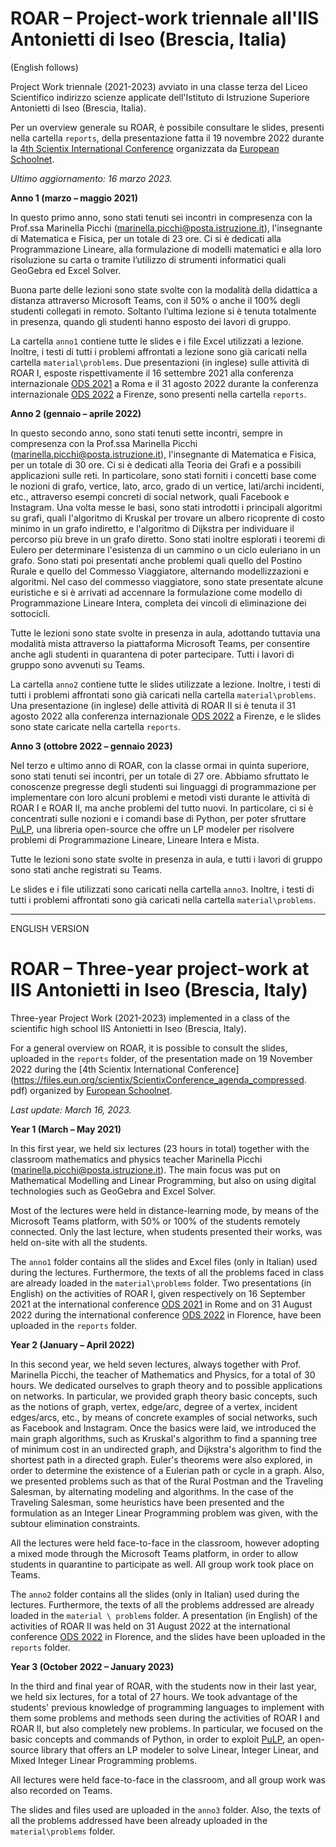 # ROAR – Project-work triennale all'IIS Antonietti di Iseo (Brescia, Italia)

(English follows)

Project Work triennale (2021-2023) avviato in una classe terza del Liceo Scientifico indirizzo scienze applicate dell'Istituto di Istruzione Superiore Antonietti di Iseo (Brescia, Italia).

Per un overview generale su ROAR, è possibile consultare le slides, presenti nella cartella `reports`, della presentazione fatta il 19 novembre 2022 durante la [4th Scientix International Conference](https://files.eun.org/scientix/ScientixConference_agenda_compressed.pdf) organizzata da [European Schoolnet](http://www.eun.org).

*Ultimo aggiornamento: 16 marzo 2023.*

**Anno 1 (marzo – maggio 2021)**

In questo primo anno, sono stati tenuti sei incontri in compresenza con la Prof.ssa Marinella Picchi ([marinella.picchi@posta.istruzione.it]()), l'insegnante di Matematica e Fisica, per un totale di 23 ore. Ci si è dedicati alla Programmazione Lineare, alla formulazione di modelli matematici e alla loro risoluzione su carta o tramite l’utilizzo di strumenti informatici quali GeoGebra ed Excel Solver.

Buona parte delle lezioni sono state svolte con la modalità della didattica a distanza attraverso Microsoft Teams, con il 50% o anche il 100% degli studenti collegati in remoto. Soltanto l’ultima lezione si è tenuta totalmente in presenza, quando gli studenti hanno esposto dei lavori di gruppo.

La cartella `anno1` contiene tutte le slides e i file Excel utilizzati a lezione. Inoltre, i testi di tutti i problemi affrontati a lezione sono già caricati nella cartella `material\problems`. Due presentazioni (in inglese) sulle attività di ROAR I, esposte rispettivamente il 16 settembre 2021 alla conferenza internazionale [ODS 2021](http://www.airoconference.it/ods2021/) a Roma e il 31 agosto 2022 durante la conferenza internazionale [ODS 2022](http://www.airoconference.it/ods2022/) a Firenze, sono presenti nella cartella `reports`.

**Anno 2 (gennaio – aprile 2022)**

In questo secondo anno, sono stati tenuti sette incontri, sempre in compresenza con la Prof.ssa Marinella Picchi ([marinella.picchi@posta.istruzione.it]()), l'insegnante di Matematica e Fisica, per un totale di 30 ore. Ci si è dedicati alla Teoria dei Grafi e a possibili applicazioni sulle reti. In particolare, sono stati forniti i concetti base come le nozioni di grafo, vertice, lato, arco, grado di un vertice, lati/archi incidenti, etc., attraverso esempi concreti di social network, quali Facebook e Instagram. Una volta messe le basi, sono stati introdotti i principali algoritmi su grafi, quali l'algoritmo di Kruskal per trovare un albero ricoprente di costo minimo in un grafo indiretto, e l'algoritmo di Dijkstra per individuare il percorso più breve in un grafo diretto. Sono stati inoltre esplorati i teoremi di Eulero per determinare l'esistenza di un cammino o un ciclo euleriano in un grafo. Sono stati poi presentati anche problemi quali quello del Postino Rurale e quello del Commesso Viaggiatore, alternando modellizzazioni e algoritmi. Nel caso del commesso viaggiatore, sono state presentate alcune euristiche e si è arrivati ad accennare la formulazione come modello di Programmazione Lineare Intera, completa dei vincoli di eliminazione dei sottocicli.

Tutte le lezioni sono state svolte in presenza in aula, adottando tuttavia una modalità mista attraverso la piattaforma Microsoft Teams, per consentire anche agli studenti in quarantena di poter partecipare. Tutti i lavori di gruppo sono avvenuti su Teams.

La cartella `anno2` contiene tutte le slides utilizzate a lezione. Inoltre, i testi di tutti i problemi affrontati sono già caricati nella cartella `material\problems`. Una presentazione (in inglese) delle attività di ROAR II si è tenuta il 31 agosto 2022 alla conferenza internazionale [ODS 2022](http://www.airoconference.it/ods2022/) a Firenze, e le slides sono state caricate nella cartella `reports`.


**Anno 3 (ottobre 2022 – gennaio 2023)**

Nel terzo e ultimo anno di ROAR, con la classe ormai in quinta superiore, sono stati tenuti sei incontri, per un totale di 27 ore. Abbiamo sfruttato le conoscenze pregresse degli studenti sui linguaggi di programmazione per implementare con loro alcuni problemi e metodi visti durante le attività di ROAR I e ROAR II, ma anche problemi del tutto nuovi. In particolare, ci si è concentrati sulle nozioni e i comandi base di Python, per poter sfruttare [PuLP](https://coin-or.github.io/pulp/index.html), una libreria open-source che offre un LP modeler per risolvere problemi di Programmazione Lineare, Lineare Intera e Mista.

Tutte le lezioni sono state svolte in presenza in aula, e tutti i lavori di gruppo sono stati anche registrati su Teams.

Le slides e i file utilizzati sono caricati nella cartella `anno3`. Inoltre, i testi di tutti i problemi affrontati sono già caricati nella cartella `material\problems`.

--------------------------------------------------------------------------------------
ENGLISH VERSION
# ROAR – Three-year project-work at IIS Antonietti in Iseo (Brescia, Italy)

Three-year Project Work (2021-2023) implemented in a class of the scientific high school IIS Antonietti in Iseo (Brescia, Italy).

For a general overview on ROAR, it is possible to consult the slides, uploaded in the `reports` folder, of the presentation made on 19 November 2022 during the [4th Scientix International Conference](https://files.eun.org/scientix/ScientixConference_agenda_compressed. pdf) organized by [European Schoolnet](http://www.eun.org).

*Last update: March 16, 2023.*

**Year 1 (March – May 2021)**

In this first year, we held six lectures (23 hours in total) together with the classroom mathematics and physics teacher Marinella Picchi ([marinella.picchi@posta.istruzione.it]()). The main focus was put on Mathematical Modelling and Linear Programming, but also on using digital technologies such as GeoGebra and Excel Solver.

Most of the lectures were held in distance-learning mode, by means of the Microsoft Teams platform, with 50% or 100% of the students remotely connected. Only the last lecture, when students presented their works, was held on-site with all the students.

The `anno1` folder contains all the slides and Excel files (only in Italian) used during the lectures. Furthermore, the texts of all the problems faced in class are already loaded in the `material\problems` folder. Two presentations (in English) on the activities of ROAR I, given respectively on 16 September 2021 at the international conference [ODS 2021](http://www.airoconference.it/ods2021/) in Rome and on 31 August 2022 during the international conference [ODS 2022](http://www.airoconference.it/ods2022/) in Florence, have been uploaded in the `reports` folder.

**Year 2 (January – April 2022)**

In this second year, we held seven lectures, always together with Prof. Marinella Picchi, the teacher of Mathematics and Physics, for a total of 30 hours. We dedicated ourselves to graph theory and to possible applications on networks. In particular, we provided graph theory basic concepts, such as the notions of graph, vertex, edge/arc, degree of a vertex, incident edges/arcs, etc., by means of concrete examples of social networks, such as Facebook and Instagram. Once the basics were laid, we introduced the main graph algorithms, such as Kruskal's algorithm to find a spanning tree of minimum cost in an undirected graph, and Dijkstra's algorithm to find the shortest path in a directed graph. Euler's theorems were also explored, in order to determine the existence of a Eulerian path or cycle in a graph. Also, we presented problems such as that of the Rural Postman and the Traveling Salesman, by alternating modeling and algorithms. In the case of the Traveling Salesman, some heuristics have been presented and the formulation as an Integer Linear Programming problem was given, with the subtour elimination constraints.

All the lectures were held face-to-face in the classroom, however adopting a mixed mode through the Microsoft Teams platform, in order to allow students in quarantine to participate as well. All group work took place on Teams.

The `anno2` folder contains all the slides (only in Italian) used during the lectures. Furthermore, the texts of all the problems addressed are already loaded in the `material \ problems` folder. A presentation (in English) of the activities of ROAR II was held on 31 August 2022 at the international conference [ODS 2022](http://www.airoconference.it/ods2022/) in Florence, and the slides have been uploaded in the `reports` folder.

**Year 3 (October 2022 – January 2023)**

In the third and final year of ROAR, with the students now in their last year, we held six lectures, for a total of 27 hours. We took advantage of the students' previous knowledge of programming languages to implement with them some problems and methods seen during the activities of ROAR I and ROAR II, but also completely new problems. In particular, we focused on the basic concepts and commands of Python, in order to exploit [PuLP](https://coin-or.github.io/pulp/index.html), an open-source library that offers an LP modeler to solve Linear, Integer Linear, and Mixed Integer Linear Programming problems.

All lectures were held face-to-face in the classroom, and all group work was also recorded on Teams.

The slides and files used are uploaded in the `anno3` folder. Also, the texts of all the problems addressed have been already uploaded in the `material\problems` folder.
